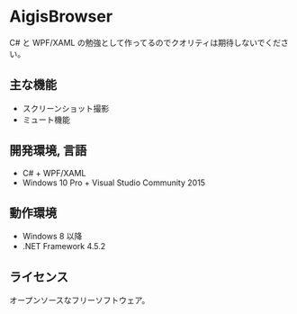 # AigisBrowser

C# と WPF/XAML の勉強として作ってるのでクオリティは期待しないでください。

## 主な機能

- スクリーンショット撮影
- ミュート機能

## 開発環境, 言語

- C# + WPF/XAML
- Windows 10 Pro + Visual Studio Community 2015

## 動作環境

- Windows 8 以降
- .NET Framework 4.5.2

## ライセンス

オープンソースなフリーソフトウェア。